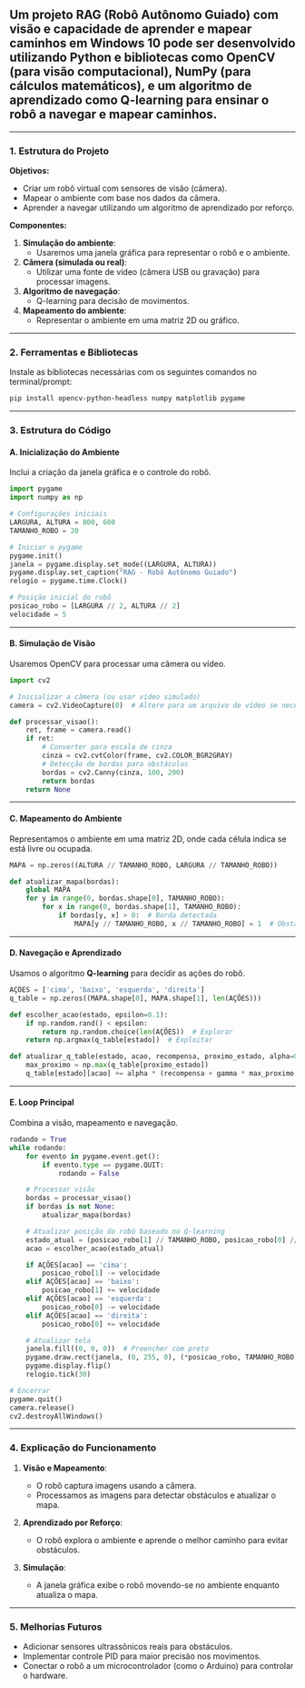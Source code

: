 

## Um projeto **RAG (Robô Autônomo Guiado)** com visão e capacidade de aprender e mapear caminhos em **Windows 10** pode ser desenvolvido utilizando Python e bibliotecas como **OpenCV** (para visão computacional), **NumPy** (para cálculos matemáticos), e um algoritmo de aprendizado como **Q-learning** para ensinar o robô a navegar e mapear caminhos.
---

### **1. Estrutura do Projeto**
**Objetivos:**
- Criar um robô virtual com sensores de visão (câmera).
- Mapear o ambiente com base nos dados da câmera.
- Aprender a navegar utilizando um algoritmo de aprendizado por reforço.

**Componentes:**
1. **Simulação do ambiente**:
   - Usaremos uma janela gráfica para representar o robô e o ambiente.
2. **Câmera (simulada ou real)**:
   - Utilizar uma fonte de vídeo (câmera USB ou gravação) para processar imagens.
3. **Algoritmo de navegação**:
   - Q-learning para decisão de movimentos.
4. **Mapeamento do ambiente**:
   - Representar o ambiente em uma matriz 2D ou gráfico.

---

### **2. Ferramentas e Bibliotecas**
Instale as bibliotecas necessárias com os seguintes comandos no terminal/prompt:

```bash
pip install opencv-python-headless numpy matplotlib pygame
```

---

### **3. Estrutura do Código**
#### **A. Inicialização do Ambiente**
Inclui a criação da janela gráfica e o controle do robô.

```python
import pygame
import numpy as np

# Configurações iniciais
LARGURA, ALTURA = 800, 600
TAMANHO_ROBO = 20

# Iniciar o pygame
pygame.init()
janela = pygame.display.set_mode((LARGURA, ALTURA))
pygame.display.set_caption("RAG - Robô Autônomo Guiado")
relogio = pygame.time.Clock()

# Posição inicial do robô
posicao_robo = [LARGURA // 2, ALTURA // 2]
velocidade = 5
```

---

#### **B. Simulação de Visão**
Usaremos OpenCV para processar uma câmera ou vídeo.

```python
import cv2

# Inicializar a câmera (ou usar vídeo simulado)
camera = cv2.VideoCapture(0)  # Altere para um arquivo de vídeo se necessário

def processar_visao():
    ret, frame = camera.read()
    if ret:
        # Converter para escala de cinza
        cinza = cv2.cvtColor(frame, cv2.COLOR_BGR2GRAY)
        # Detecção de bordas para obstáculos
        bordas = cv2.Canny(cinza, 100, 200)
        return bordas
    return None
```

---

#### **C. Mapeamento do Ambiente**
Representamos o ambiente em uma matriz 2D, onde cada célula indica se está livre ou ocupada.

```python
MAPA = np.zeros((ALTURA // TAMANHO_ROBO, LARGURA // TAMANHO_ROBO))

def atualizar_mapa(bordas):
    global MAPA
    for y in range(0, bordas.shape[0], TAMANHO_ROBO):
        for x in range(0, bordas.shape[1], TAMANHO_ROBO):
            if bordas[y, x] > 0:  # Borda detectada
                MAPA[y // TAMANHO_ROBO, x // TAMANHO_ROBO] = 1  # Obstáculo
```

---

#### **D. Navegação e Aprendizado**
Usamos o algoritmo **Q-learning** para decidir as ações do robô.

```python
AÇÕES = ['cima', 'baixo', 'esquerda', 'direita']
q_table = np.zeros((MAPA.shape[0], MAPA.shape[1], len(AÇÕES)))

def escolher_acao(estado, epsilon=0.1):
    if np.random.rand() < epsilon:
        return np.random.choice(len(AÇÕES))  # Explorar
    return np.argmax(q_table[estado])  # Exploitar

def atualizar_q_table(estado, acao, recompensa, proximo_estado, alpha=0.1, gamma=0.9):
    max_proximo = np.max(q_table[proximo_estado])
    q_table[estado][acao] += alpha * (recompensa + gamma * max_proximo - q_table[estado][acao])
```

---

#### **E. Loop Principal**
Combina a visão, mapeamento e navegação.

```python
rodando = True
while rodando:
    for evento in pygame.event.get():
        if evento.type == pygame.QUIT:
            rodando = False

    # Processar visão
    bordas = processar_visao()
    if bordas is not None:
        atualizar_mapa(bordas)

    # Atualizar posição do robô baseado no Q-learning
    estado_atual = (posicao_robo[1] // TAMANHO_ROBO, posicao_robo[0] // TAMANHO_ROBO)
    acao = escolher_acao(estado_atual)

    if AÇÕES[acao] == 'cima':
        posicao_robo[1] -= velocidade
    elif AÇÕES[acao] == 'baixo':
        posicao_robo[1] += velocidade
    elif AÇÕES[acao] == 'esquerda':
        posicao_robo[0] -= velocidade
    elif AÇÕES[acao] == 'direita':
        posicao_robo[0] += velocidade

    # Atualizar tela
    janela.fill((0, 0, 0))  # Preencher com preto
    pygame.draw.rect(janela, (0, 255, 0), (*posicao_robo, TAMANHO_ROBO, TAMANHO_ROBO))
    pygame.display.flip()
    relogio.tick(30)

# Encerrar
pygame.quit()
camera.release()
cv2.destroyAllWindows()
```

---

### **4. Explicação do Funcionamento**
1. **Visão e Mapeamento**:
   - O robô captura imagens usando a câmera.
   - Processamos as imagens para detectar obstáculos e atualizar o mapa.

2. **Aprendizado por Reforço**:
   - O robô explora o ambiente e aprende o melhor caminho para evitar obstáculos.

3. **Simulação**:
   - A janela gráfica exibe o robô movendo-se no ambiente enquanto atualiza o mapa.

---

### **5. Melhorias Futuros**
- Adicionar sensores ultrassônicos reais para obstáculos.
- Implementar controle PID para maior precisão nos movimentos.
- Conectar o robô a um microcontrolador (como o Arduino) para controlar o hardware.
